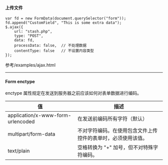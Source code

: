#### 上传文件

    var fd = new FormData(document.querySelector("form"));
	fd.append("CustomField", "This is some extra data");
	$.ajax({
	  	url: "stash.php",
		type: "POST",
		data: fd,
		processData: false,  // 不处理数据
		contentType: false   // 不设置内容类型
	});
	

参考/examples/ajax.html

---

#### Form enctype

enctype 属性规定在发送到服务器之前应该如何对表单数据进行编码。

| 值                                                                | 描述 |
| --------------------------------- | --- |
| application/x-www-form-urlencoded | 在发送前编码所有字符（默认）|
| multipart/form-data               | 不对字符编码。在使用包含文件上传控件的表单时，必须使用该值。|
| text/plain                        | 空格转换为 "+" 加号，但不对特殊字符编码。|